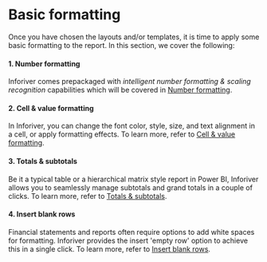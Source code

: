 # Basic formatting

Once you have chosen the layouts and/or templates, it is time to apply some basic formatting to the report. In this section, we cover the following:

#### 1. Number formatting

Inforiver comes prepackaged with _intelligent number formatting & scaling recognition_ capabilities which will be covered in [Number formatting](basic-formatting/number-formatting.md).

#### 2. Cell & value formatting

In Inforiver, you can change the font color, style, size, and text alignment in a cell, or apply formatting effects. To learn more, refer to [Cell & value formatting](basic-formatting/cell-and-value-formatting.md).&#x20;

#### 3. Totals & subtotals

Be it a typical table or a hierarchical matrix style report in Power BI, Inforiver allows you to seamlessly manage subtotals and grand totals in a couple of clicks. To learn more, refer to [Totals & subtotals](basic-formatting/totals-and-subtotals.md).

#### 4. Insert blank rows

Financial statements and reports often require options to add white spaces for formatting. Inforiver provides the insert 'empty row' option to achieve this in a single click. To learn more, refer to [Insert blank rows](basic-formatting/insert-blank-rows.md).
